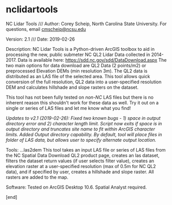 # nclidartools

NC Lidar Tools /// Author: Corey Scheip, North Carolina State University. For questions, email cmscheip@ncsu.edu

Version: 2.1 /// Date: 2019-02-26

Description:
NC Lidar Tools is a Python-driven ArcGIS toolbox to aid in processing the new, public submeter NC QL2 Lidar Data
collected in 2014-2017. Data is available here: https://sdd.nc.gov/sdd/DataDownload.aspx The two main options for 
data download are QL2 Data (2 points/m2) or preprocessed Elevation DEMs (min resolution 3m). The QL2 data is
distributed as an LAS file of the selected area. This tool allows quick conversion of the full resolution, QL2
data into a user-specified resolution DEM and calculates hillshade and slope rasters on the dataset. 

This tool has not been fully tested on *non-NC* LAS files but there is no inherent reason this shouldn't work for 
these data as well. Try it out on a single or series of LAS files and let me know what you find!

*Updates to v2.1 (2019-02-26):
Fixed two known bugs - 1) space in output directory error and 2) character length limit. Script now exits if space is in output directory and truncates site name to fit within ArcGIS character limits. 
Added Output directory capability. By default, tool will place files in folder of LAS data, but allows user to specify alternate output location.*

Tools:
...las2dem
This tool takes an input LAS file or series of LAS files from the NC Spatial Data Download QL2 product page, creates
an las dataset, filters the dataset return values (if user selects filter value), creates an elevation raster at a
user-specified resolution (max of 0.5m for NC QL2 data), and if specified by user, creates a hillshade and slope
raster. All rasters are added to the map.


Software:
Tested on ArcGIS Desktop 10.6. Spatial Analyst required.

[end]
